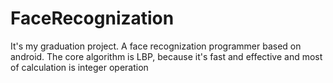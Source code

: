 FaceRecognization
=================

It's my graduation project. A face recognization programmer based on android.
The core algorithm is LBP, because it's fast and effective and most of calculation is integer operation
